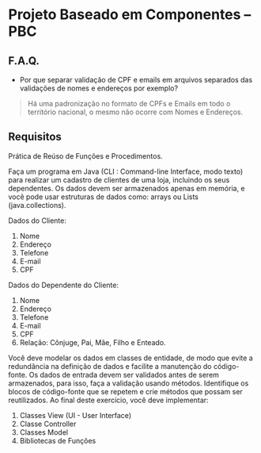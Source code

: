 # Projeto Baseado em Componentes – PBC

## F.A.Q.

 - Por que separar validação de CPF e emails em arquivos separados das validações de nomes e endereços por exemplo?
 > Há uma padronização no formato de CPFs e Emails em todo o território nacional, o mesmo não ocorre com Nomes e Endereços.

## Requisitos

Prática de Reúso de Funções e Procedimentos.

Faça um programa em Java (CLI : Command-line Interface, modo texto) para realizar um cadastro de clientes de uma loja, incluindo os seus dependentes.
Os dados devem ser armazenados apenas em memória, e você pode usar estruturas de dados como: arrays ou Lists (java.collections).

Dados do Cliente:
1. Nome
2. Endereço
3. Telefone
4. E-mail
5. CPF

Dados do Dependente do Cliente:
1. Nome
2. Endereço
3. Telefone
4. E-mail
5. CPF
6. Relação: Cônjuge, Pai, Mãe, Filho e Enteado.

Você deve modelar os dados em classes de entidade, de modo que evite a redundância na definição de dados e facilite a manutenção do código-fonte.
Os dados de entrada devem ser validados antes de serem armazenados, para isso, faça a validação usando métodos.
Identifique os blocos de código-fonte que se repetem e crie métodos que possam ser reutilizados.
Ao final deste exercício, você deve implementar:
1. Classes View (UI - User Interface)
2. Classe Controller
3. Classes Model
4. Bibliotecas de Funções
